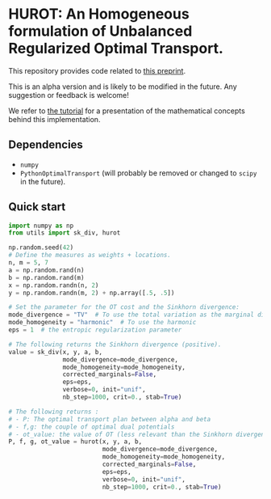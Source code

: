 # HUROT: An Homogeneous formulation of Unbalanced Regularized Optimal Transport.

This repository provides code related to [this preprint](https://arxiv.org/abs/2201.02082). 

This is an alpha version and is likely to be modified in the future. 
Any suggestion or feedback is welcome!

We refer to [the tutorial](https://github.com/tlacombe/homogeneousUROT/blob/master/tutorial_HUROT.ipynb) for a
presentation of the mathematical concepts behind this implementation.

## Dependencies

- `numpy`
- `PythonOptimalTransport` (will probably be removed or changed to `scipy` in the future).

## Quick start

```python
import numpy as np
from utils import sk_div, hurot

np.random.seed(42)
# Define the measures as weights + locations.
n, m = 5, 7
a = np.random.rand(n)
b = np.random.rand(m)
x = np.random.randn(n, 2)
y = np.random.randn(m, 2) + np.array([.5, .5])

# Set the parameter for the OT cost and the Sinkhorn divergence:
mode_divergence = "TV"  # To use the total variation as the marginal divergence.
mode_homogeneity = "harmonic"  # To use the harmonic 
eps = 1  # the entropic regularization parameter

# The following returns the Sinkhorn divergence (positive).
value = sk_div(x, y, a, b,
               mode_divergence=mode_divergence,
               mode_homogeneity=mode_homogeneity,
               corrected_marginals=False,
               eps=eps,
               verbose=0, init="unif",
               nb_step=1000, crit=0., stab=True)

# The following returns :
# - P: The optimal transport plan between alpha and beta
# - f,g: the couple of optimal dual potentials
# - ot_value: the value of OT (less relevant than the Sinkhorn divergence though).
P, f, g, ot_value = hurot(x, y, a, b,
                          mode_divergence=mode_divergence,
                          mode_homogeneity=mode_homogeneity,
                          corrected_marginals=False,
                          eps=eps,
                          verbose=0, init="unif",
                          nb_step=1000, crit=0., stab=True)
```
